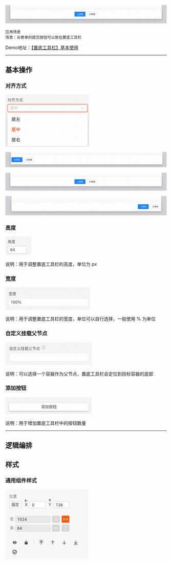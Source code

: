 ![Alt text](img/image.png)

```
应用场景
场景：长表单的提交按钮可以放在置底工具栏
```

Demo地址：[【置底工具栏】基本使用](https://my.mybricks.world/mybricks-pc-page/index.html?id=475057675788357)

---
## 基本操作
### 对齐方式
![Alt text](img/image-1.png)

![Alt text](img/image-2.png)

![Alt text](img/image-3.png)

![Alt text](img/image-4.png)

### 高度
![Alt text](img/image-5.png)

说明：用于调整置底工具栏的高度，单位为 px

### 宽度
![Alt text](img/image-6.png)

说明：用于调整置底工具栏的宽度，单位可以自行选择，一般使用 % 为单位

### 自定义挂载父节点
![Alt text](img/image-7.png)

说明：可以选择一个容器作为父节点，置底工具栏会定位到目标容器的底部

### 添加按钮
![Alt text](img/image-8.png)

说明：用于增加置底工具栏中的按钮数量

----

## 逻辑编排
## 样式
### 通用组件样式
![Alt text](img/image-9.png)